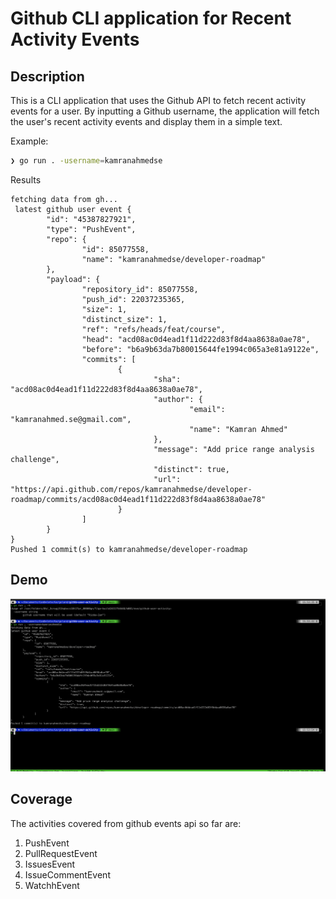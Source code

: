 # Github CLI application for Recent Activity Events

## Description

This is a CLI application that uses the Github API to fetch recent activity events for a user. By inputting a Github username, the application will fetch the user's recent activity events and display them in a simple text.

Example:

```sh
❯ go run . -username=kamranahmedse
```

Results

```text
fetching data from gh...
 latest github user event {
        "id": "45387827921",
        "type": "PushEvent",
        "repo": {
                "id": 85077558,
                "name": "kamranahmedse/developer-roadmap"
        },
        "payload": {
                "repository_id": 85077558,
                "push_id": 22037235365,
                "size": 1,
                "distinct_size": 1,
                "ref": "refs/heads/feat/course",
                "head": "acd08ac0d4ead1f11d222d83f8d4aa8638a0ae78",
                "before": "b6a9b63da7b80015644fe1994c065a3e81a9122e",
                "commits": [
                        {
                                "sha": "acd08ac0d4ead1f11d222d83f8d4aa8638a0ae78",
                                "author": {
                                        "email": "kamranahmed.se@gmail.com",
                                        "name": "Kamran Ahmed"
                                },
                                "message": "Add price range analysis challenge",
                                "distinct": true,
                                "url": "https://api.github.com/repos/kamranahmedse/developer-roadmap/commits/acd08ac0d4ead1f11d222d83f8d4aa8638a0ae78"
                        }
                ]
        }
}
Pushed 1 commit(s) to kamranahmedse/developer-roadmap
```

## Demo

![Terminal](./image.png)

## Coverage

The activities covered from github events api so far are:

1. PushEvent
2. PullRequestEvent
3. IssuesEvent
4. IssueCommentEvent
5. WatchhEvent
